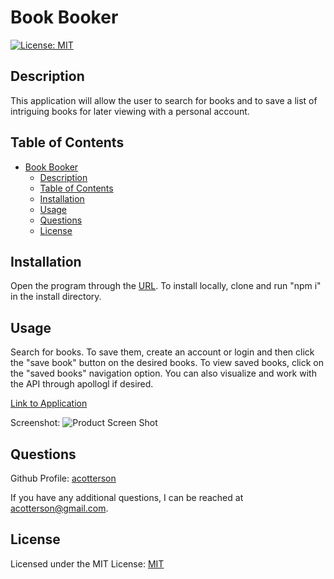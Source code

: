 # Book Booker

[![License: MIT](https://img.shields.io/badge/License-MIT-yellow.svg)](https://opensource.org/licenses/MIT)

## Description

This application will allow the user to search for books and to save a list of intriguing books for later viewing with a personal account.

## Table of Contents

- [Book Booker](#book-booker)
  - [Description](#description)
  - [Table of Contents](#table-of-contents)
  - [Installation](#installation)
  - [Usage](#usage)
  - [Questions](#questions)
  - [License](#license)

## Installation

Open the program through the [URL](https://bookbooker.herokuapp.com/). To install locally, clone and run "npm i" in the install directory.

## Usage

Search for books. To save them, create an account or login and then click the "save book" button on the desired books. To view saved books, click on the "saved books" navigation option. You can also visualize and work with the API through apollogl if desired.

[Link to Application](https://bookbooker.herokuapp.com/)

Screenshot:
![Product Screen Shot](assets/media/bookBooker.png)

## Questions

Github Profile: [acotterson](https://github.com/acotterson)

If you have any additional questions, I can be reached at [acotterson@gmail.com](mailto:acotterson@gmail.com).

## License

Licensed under the MIT License: [MIT](https://opensource.org/licenses/MIT)

